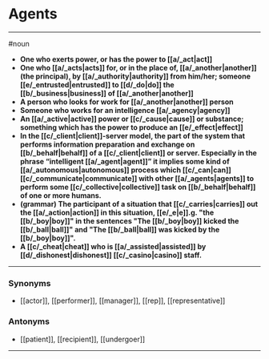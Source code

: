 # Agents
---
#noun
- **One who exerts power, or has the power to [[a/_act|act]]**
- **One who [[a/_acts|acts]] for, or in the place of, [[a/_another|another]] (the principal), by [[a/_authority|authority]] from him/her; someone [[e/_entrusted|entrusted]] to [[d/_do|do]] the [[b/_business|business]] of [[a/_another|another]]**
- **A person who looks for work for [[a/_another|another]] person**
- **Someone who works for an intelligence [[a/_agency|agency]]**
- **An [[a/_active|active]] power or [[c/_cause|cause]] or substance; something which has the power to produce an [[e/_effect|effect]]**
- **In the [[c/_client|client]]-server model, the part of the system that performs information preparation and exchange on [[b/_behalf|behalf]] of a [[c/_client|client]] or server. Especially in the phrase “intelligent [[a/_agent|agent]]” it implies some kind of [[a/_autonomous|autonomous]] process which [[c/_can|can]] [[c/_communicate|communicate]] with other [[a/_agents|agents]] to perform some [[c/_collective|collective]] task on [[b/_behalf|behalf]] of one or more humans.**
- **(grammar) The participant of a situation that [[c/_carries|carries]] out the [[a/_action|action]] in this situation, [[e/_e|e]].g. "the [[b/_boy|boy]]" in the sentences "The [[b/_boy|boy]] kicked the [[b/_ball|ball]]" and "The [[b/_ball|ball]] was kicked by the [[b/_boy|boy]]".**
- **A [[c/_cheat|cheat]] who is [[a/_assisted|assisted]] by [[d/_dishonest|dishonest]] [[c/_casino|casino]] staff.**
---
### Synonyms
- [[actor]], [[performer]], [[manager]], [[rep]], [[representative]]
### Antonyms
- [[patient]], [[recipient]], [[undergoer]]
---
